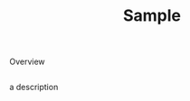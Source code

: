 ﻿---
layout: post
title: Sample
date: #datetime  +1100
categories: note
---

Overview

```code1

```
a description

```code2

```